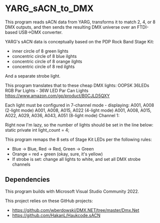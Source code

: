 # YARG_sACN_to_DMX

This program reads sACN data from YARG,
transforms it to match 2, 4, or 8 DMX outputs,
and then sends the resulting DMX universe
over an FTDI-based USB->DMX converter.

YARG's sACN data is conceptually based on the PDP Rock Band Stage Kit:
- inner circle of 8 green lights
- concentric circle of 8 blue ilghts
- concentric circle of 8 orange ilghts
- concentric circle of 8 red ilghts

And a separate strobe light.

This program translates that to these cheap DMX lights:
OOPSK 36LEDs RGB Par Lights - 36W LED Par Can Lights
https://www.amazon.com/gp/product/B0CJLD5QXY

Each light must be configured in 7-channel mode - displaying:
A001, A008 (2-light mode)
A001, A008, A015, A022 (4-light mode)
A001, A008, A015, A022, A029, A036, A043, A051 (8-light mode)
Channel 1: 

Right now I'm lazy, so the number of lights should be set in the line below:
  static private int light_count = 4;

This program remaps the 8 sets of Stage Kit LEDs per the following rules:
- Blue -> Blue, Red -> Red, Green -> Green
- Orange = red + green (okay, sure, it's yellow)
- If strobe is set: change all lights to white,
    and set all DMX strobe channels

## Dependencies

This program builds with Microsoft Visual Studio Community 2022.

This project relies on these GitHub projects:
- https://github.com/wberdowski/DMX.NET/tree/master/Dmx.Net
- https://github.com/HakanL/Haukcode.sACN

